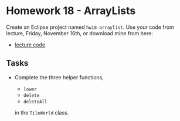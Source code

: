 # Homework 18 - ArrayLists

Create an Eclipse project named `hw18-arraylist`. Use your code from lecture, Friday, November 16th, or download mine from here:

- [lecture code](./live/)

## Tasks

- Complete the three helper functions,
    - `lower`
    - `delete`
    - `deleteAll`

    in the `TileWorld` class.


